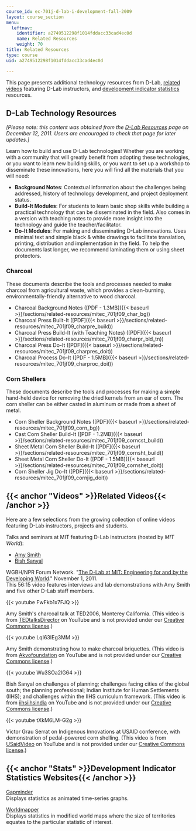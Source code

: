 ```yaml
---
course_id: ec-701j-d-lab-i-development-fall-2009
layout: course_section
menu:
  leftnav:
    identifier: a2749512298f1014fddacc33cad4ec0d
    name: Related Resources
    weight: 70
title: Related Resources
type: course
uid: a2749512298f1014fddacc33cad4ec0d

---
```


This page presents additional technology resources from D-Lab, [related videos](#Videos) featuring D-Lab instructors, and [development indicator statistics](#Stats) resources.

D-Lab Technology Resources
--------------------------

_\[Please note: this content was obtained from the_ [_D-Lab Resources_](http://d-lab.mit.edu/resources-publications) _page on December 12, 2011. Users are encouraged to check that page for later updates.\]_

Learn how to build and use D-Lab technologies! Whether you are working with a community that will greatly benefit from adopting these technologies, or you want to learn new building skills, or you want to set up a workshop to disseminate these innovations, here you will find all the materials that you will need:

*   **Background Notes**: Contextual information about the challenges being addressed, history of technology development, and project deployment status.
*   **Build-It Modules**: For students to learn basic shop skills while building a practical technology that can be disseminated in the field. Also comes in a version with teaching notes to provide more insight into the technology and guide the teacher/facilitator.
*   **Do-It Modules**: For making and disseminating D-Lab innovations. Uses minimal text and simple black & white drawings to facilitate translation, printing, distribution and implementation in the field. To help the documents last longer, we recommend laminating them or using sheet protectors.

### Charcoal

These documents describe the tools and processes needed to make charcoal from agricultural waste, which provides a clean-burning, environmentally-friendly alternative to wood charcoal.

*   Charcoal Background Notes ([PDF - 1.3MB]({{< baseurl >}}/sections/related-resources/mitec_701jf09_char_bg))
*   Charcoal Press Built-It ([PDF]({{< baseurl >}}/sections/related-resources/mitec_701jf09_charpre_build))
*   Charcoal Press Build-It (with Teaching Notes) ([PDF]({{< baseurl >}}/sections/related-resources/mitec_701jf09_charpr_bld_tn))
*   Charcoal Press Do-It ([PDF]({{< baseurl >}}/sections/related-resources/mitec_701jf09_charpres_doit))
*   Charcoal Process Do-It ([PDF - 1.5MB]({{< baseurl >}}/sections/related-resources/mitec_701jf09_charproc_doit))

### Corn Shellers

These documents describe the tools and processes for making a simple hand-held device for removing the dried kernels from an ear of corn. The corn sheller can be either casted in aluminum or made from a sheet of metal.

*   Corn Sheller Background Notes ([PDF]({{< baseurl >}}/sections/related-resources/mitec_701jf09_corn_bg))
*   Cast Corn Sheller Build-It ([PDF - 1.2MB]({{< baseurl >}}/sections/related-resources/mitec_701jf09_corncst_build))
*   Sheet Metal Corn Sheller Build-It ([PDF]({{< baseurl >}}/sections/related-resources/mitec_701jf09_cornsht_build))
*   Sheet Metal Corn Sheller Do-It ([PDF - 1.5MB]({{< baseurl >}}/sections/related-resources/mitec_701jf09_cornshet_doit))
*   Corn Sheller Jig Do-It ([PDF]({{< baseurl >}}/sections/related-resources/mitec_701jf09_cornjig_doit))

{{< anchor "Videos" >}}Related Videos{{< /anchor >}}
----------------------------------------------------

Here are a few selections from the growing collection of online videos featuring D-Lab instructors, projects and students. 

Talks and seminars at MIT featuring D-Lab instructors (hosted by _MIT World_):

*   [Amy Smith](http://video.mit.edu/search/?q=Amy+Smith&x=0&y=0)
*   [Bish Sanyal](http://video.mit.edu/search/?q=Bish+Sanyal&x=0&y=0)

WGBH/NPR Forum Network. "[The D-Lab at MIT: Engineering for and by the Developing World](https://d-lab.mit.edu/about)." November 1, 2011.  
This 56:15 video features interviews and lab demonstrations with Amy Smith and five other D-Lab staff members.

{{< youtube FwFkb1x7FJQ >}}

Amy Smith's charcoal talk at TED2006, Monterey California. (This video is from [TEDtalksDirector](http://www.youtube.com/user/TEDtalksDirector) on YouTube and is not provided under our [Creative Commons license](./resolveuid/e7db8a8f17363f805bbf706e613d0334#cc).)

{{< youtube LqI63IEg3MM >}}

Amy Smith demonstrating how to make charcoal briquettes. (This video is from [Akvofoundation](http://www.youtube.com/user/Akvofoundation) on YouTube and is not provided under our [Creative Commons license](./resolveuid/e7db8a8f17363f805bbf706e613d0334#cc).)

{{< youtube Wu3SOa2lG64 >}}

Bish Sanyal on challenges of planning; challenges facing cities of the global south; the planning professional; Indian Institute for Human Settlements (IIHS); and challenges within the IIHS curriculum framework. (This video is from [iihsiihsindia](http://www.youtube.com/user/iihsiihsindia) on YouTube and is not provided under our [Creative Commons license](./resolveuid/e7db8a8f17363f805bbf706e613d0334#cc).)

{{< youtube tXkM6LM-G2g >}}

Victor Grau Serrat on Indigenous Innovations at USAID conference, with demonstration of pedal-powered corn shelling. (This video is from [USaidVideo](http://www.youtube.com/user/iihsiihsindia) on YouTube and is not provided under our [Creative Commons license](./resolveuid/e7db8a8f17363f805bbf706e613d0334#cc).)

{{< anchor "Stats" >}}Development Indicator Statistics Websites{{< /anchor >}}
------------------------------------------------------------------------------

[Gapminder](http://www.gapminder.org/)  
Displays statistics as animated time-series graphs.

[Worldmapper](http://www.worldmapper.org/)  
Displays statistics in modified world maps where the size of territories equates to the particular statistic of interest.